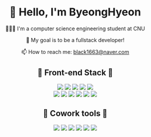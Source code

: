 <div align="center">
 <h1>👋 Hello, I'm ByeongHyeon</h1>
 
  👩🏻‍💻 I'm a computer science engineering student at CNU 
 
  🌱 My goal is to be a fullstack developer!

  📫 How to reach me: black1663@naver.com   
</div>
     
   
   
<h2 align="center">🌟 Front-end Stack 🌟</h2>
<div align="center">
 <img src="https://img.shields.io/badge/HTML-E34F26?style=flat-square&logo=HTML5&logoColor=white"/>
 <img src="https://img.shields.io/badge/CSS3-1572B6?style=flat-square&logo=CSS3&logoColor=white"/>
 <img src="https://img.shields.io/badge/JavaScript-F7DF1E?style=flat-square&logo=JavaScript&logoColor=white"/>
 <img src="https://img.shields.io/badge/React-61DAFB?style=flat-square&logo=React&logoColor=white"/>
 <img src="https://img.shields.io/badge/Redux-764ABC?style=flat-square&logo=Redux&logoColor=white"/>
 
</div>
<div align="center">
 <img src="https://img.shields.io/badge/npm-CB3837?style=flat-square&logo=npm&logoColor=white"/>
 <img src="https://img.shields.io/badge/yarn-2C8EBB?style=flat-square&logo=yarn&logoColor=white"/>
 <img src="https://img.shields.io/badge/Prettier-F7B93E?style=flat-square&logo=Prettier&logoColor=white"/>
 <img src="https://img.shields.io/badge/Babel-F9DC3E?style=flat-square&logo=Babel&logoColor=white"/>
 <img src="https://img.shields.io/badge/ESLint-4B32C3?style=flat-square&logo=ESLint&logoColor=white"/>
 <img src="https://img.shields.io/badge/VSCode-007ACC?style=flat-square&logo=VSCode&logoColor=white"/> 
</div>

<h2 align="center">🌟 Cowork tools 🌟</h2>
<div align="center">
 <img src="https://img.shields.io/badge/GitHub-181717?style=flat-square&logo=GitHub&logoColor=white"/>
 <img src="https://img.shields.io/badge/Notion-000000?style=flat-square&logo=Notion&logoColor=white"/>
 <img src="https://img.shields.io/badge/Zeplin-2560E0?style=flat-square&logo=zotero&logoColor=white"/>
 <img src="https://img.shields.io/badge/Figma-F24E1E?style=flat-square&logo=Figma&logoColor=white"/> 
 <img src="https://img.shields.io/badge/Postman-FF6C37?style=flat-square&logo=Postman&logoColor=white"/>
 <img src="https://img.shields.io/badge/Slack-4A154B?style=flat-square&logo=Slack&logoColor=white"/>
</div>
